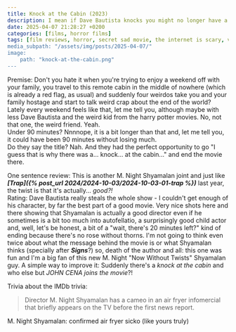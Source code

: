 ```yaml
---
title: Knock at the Cabin (2023)
description: I mean if Dave Bautista knocks you might no longer have a door
date: 2025-04-07 21:28:27 +0200
categories: [films, horror films]
tags: [film reviews, horror, secret sad movie, the internet is scary, vacationsploitation, wrong place wrong face, they don't say the title]
media_subpath: "/assets/img/posts/2025-04-07/"
image:
    path: "knock-at-the-cabin.png"
---
```

<span class="reviewsection">Premise:</span> Don't you hate it when you're trying to enjoy a weekend off with your family, you travel to this remote cabin in the middle of nowhere (which is already a red flag, as usual) and suddenly four weirdos take you and your family hostage and start to talk weird crap about the end of the world? Lately every weekend feels like that, let me tell you, although maybe with less Dave Bautista and the weird kid from the harry potter movies. No, not that one, the weird friend. Yeah.<br/>
<span class="reviewsection">Under 90 minutes?</span> Nnnnope, it is a bit longer than that and, let me tell you, it could have been 90 minutes without losing much.<br/>
<span class="reviewsection">Do they say the title?</span> Nah. And they had the perfect opportunity to go "I guess that is why there was a... knock... at the cabin..." and end the movie there.

<span class="reviewsection">One sentence review:</span> This is another M. Night Shyamalan joint and just like ***[Trap]({% post_url 2024/2024-10-03/2024-10-03-01-trap %})*** last year, the twist is that it's actually... *good?!*<br/>
<span class="reviewsection">Rating:</span> Dave Bautista really steals the whole show - I couldn't get enough of his character, by far the best part of a good movie. Very nice shots here and there showing that Shyamalan is actually a good director even if he sometimes is a bit too much into autofellatio, a surprisingly good child actor and, well, let's be honest, a bit of a "wait, there's 20 minutes left?" kind of ending because there's no rose without thorns. I'm not going to think even twice about what the message behind the movie is or what Shyamalan thinks (specially after ***Signs***?) so, death of the author and all: this one was fun and I'm a big fan of this new M. Night "Now Without Twists" Shyamalan guy.
<span class="reviewsection">A simple way to improve it:</span> Suddenly there's a *knock at the cabin* and who else but *JOHN CENA joins the movie*?!

<span class="reviewsection">Trivia about the IMDb trivia:</span>
> Director M. Night Shyamalan has a cameo in an air fryer infomercial that briefly appears on the TV before the first news report.

M. Night Shyamalan: confirmed air fryer sicko (like yours truly)